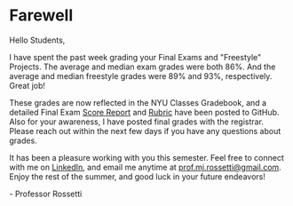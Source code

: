 # Farewell

Hello Students,

I have spent the past week grading your Final Exams and "Freestyle" Projects. The average and median exam grades were both 86%. And the average and median freestyle grades were 89% and 93%, respectively. Great job!

These grades are now reflected in the NYU Classes Gradebook, and a detailed Final Exam [Score Report](https://github.com/prof-rossetti/nyu-info-2335-70-201706/blob/master/exams/final/results-public.csv) and [Rubric](https://github.com/prof-rossetti/nyu-info-2335-70-201706/blob/master/exams/final/rubric.csv) have been posted to GitHub. Also for your awareness, I have posted final grades with the registrar. Please reach out within the next few days if you have any questions about grades.

It has been a pleasure working with you this semester. Feel free to connect with me on [LinkedIn](https://www.linkedin.com/in/mikerossetti/), and email me anytime at prof.mj.rossetti@gmail.com. Enjoy the rest of the summer, and good luck in your future endeavors!

\- Professor Rossetti
